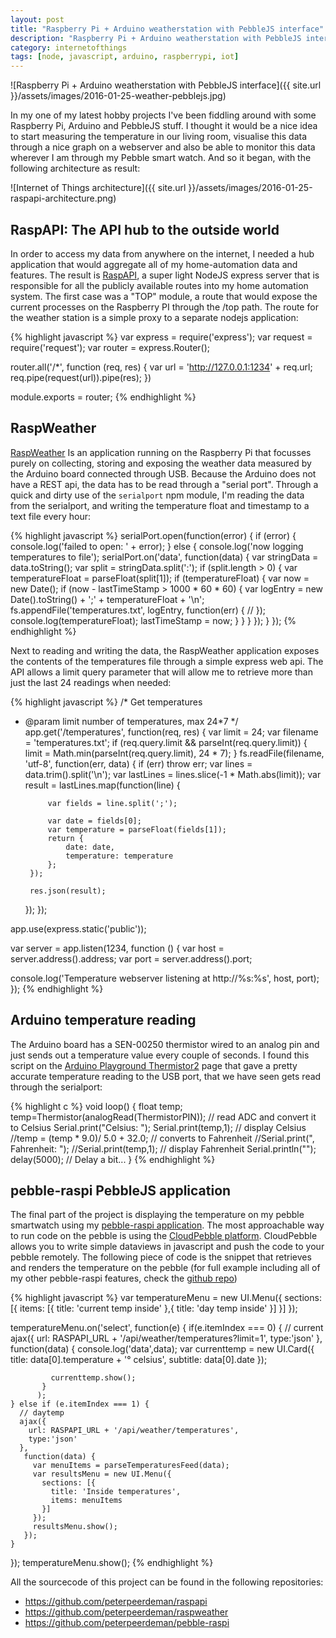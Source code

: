```yaml
---
layout: post
title: "Raspberry Pi + Arduino weatherstation with PebbleJS interface"
description: "Raspberry Pi + Arduino weatherstation with PebbleJS interface"
category: internetofthings
tags: [node, javascript, arduino, raspberrypi, iot]
---
```



![Raspberry Pi + Arduino weatherstation with PebbleJS interface]({{ site.url }}/assets/images/2016-01-25-weather-pebblejs.jpg)

In my one of my latest hobby projects I've been fiddling around with some Raspberry Pi, Arduino and PebbleJS stuff. I thought it would be a nice idea to start measuring the temperature in our living room, visualise this data through a nice graph on a webserver and also be able to monitor this data wherever I am through my Pebble smart watch. And so it began, with the following architecture as result:

![Internet of Things architecture]({{ site.url }}/assets/images/2016-01-25-raspapi-architecture.png)

## RaspAPI: The API hub to the outside world
In order to access my data from anywhere on the internet, I needed a hub application that would aggregate all of my home-automation data and features. The result is [RaspAPI](https://github.com/peterpeerdeman/raspapi), a super light NodeJS express server that is responsible for all the publicly available routes into my home automation system. The first case was a "TOP" module, a route that would expose the current processes on the Raspberry PI through the /top path. The route for the weather station is a simple proxy to a separate nodejs application:

{% highlight javascript %}
var express = require('express');
var request = require('request');
var router = express.Router();

router.all('/*', function (req, res) {
    var url = 'http://127.0.0.1:1234' + req.url;
    req.pipe(request(url)).pipe(res);
})

module.exports = router;
{% endhighlight %}

## RaspWeather

[RaspWeather](https://github.com/peterpeerdeman/raspweather) Is an application running on the Raspberry Pi that focusses purely on collecting, storing and exposing the weather data measured by the Arduino board connected through USB. Because the Arduino does not have a REST api, the data has to be read through a "serial port". Through a quick and dirty use of the `serialport` npm module, I'm reading the data from the serialport, and writing the temperature float and timestamp to a text file every hour:

{% highlight javascript %}
serialPort.open(function(error) {
    if (error) {
        console.log('failed to open: ' + error);
    } else {
        console.log('now logging temperatures to file');
        serialPort.on('data', function(data) {
            var stringData = data.toString();
            var split = stringData.split(':');
            if (split.length > 0) {
                var temperatureFloat = parseFloat(split[1]);
                if (temperatureFloat) {
                    var now = new Date();
                    if (now - lastTimeStamp > 1000 * 60 * 60) {
                        var logEntry = new Date().toString() + ';' + temperatureFloat + '\n';
                        fs.appendFile('temperatures.txt', logEntry, function(err) {
                            //
                        });
                        console.log(temperatureFloat);
                        lastTimeStamp = now;
                    }
                }
            }
        });
    }
});
{% endhighlight %}

Next to reading and writing the data, the RaspWeather application exposes the contents of the temperatures file through a simple express web api. The API allows a limit query parameter that will allow me to retrieve more than just the last 24 readings when needed:

{% highlight javascript %}
/* Get temperatures
 * @param limit number of temperatures, max 24*7
 */
app.get('/temperatures', function(req, res) {
    var limit = 24;
    var filename = 'temperatures.txt';
    if (req.query.limit && parseInt(req.query.limit)) {
        limit = Math.min(parseInt(req.query.limit), 24 * 7);
    }
    fs.readFile(filename, 'utf-8', function(err, data) {
        if (err) throw err;
        var lines = data.trim().split('\n');
        var lastLines = lines.slice(-1 * Math.abs(limit));
        var result = lastLines.map(function(line) {

            var fields = line.split(';');

            var date = fields[0];
            var temperature = parseFloat(fields[1]);
            return {
                date: date,
                temperature: temperature
            };
        });

        res.json(result);
    });
});

app.use(express.static('public'));

var server = app.listen(1234, function () {
  var host = server.address().address;
  var port = server.address().port;

  console.log('Temperature webserver listening at http://%s:%s', host, port);
});
{% endhighlight %}

## Arduino temperature reading

The Arduino board has a SEN-00250 thermistor wired to an analog pin and just sends out a temperature value every couple of seconds. I found this script on the [Arduino Playground Thermistor2](http://playground.arduino.cc/ComponentLib/Thermistor2) page that gave a pretty accurate temperature reading to the USB port, that we have seen gets read through the serialport:

{% highlight c %}
void loop() {
  float temp;
  temp=Thermistor(analogRead(ThermistorPIN));       // read ADC and  convert it to Celsius
  Serial.print("Celsius: ");
  Serial.print(temp,1);                             // display Celsius
  //temp = (temp * 9.0)/ 5.0 + 32.0;                  // converts to  Fahrenheit
  //Serial.print(", Fahrenheit: ");
  //Serial.print(temp,1);                             // display  Fahrenheit
  Serial.println("");
  delay(5000);                                      // Delay a bit...
}
{% endhighlight %}

## pebble-raspi PebbleJS application

The final part of the project is displaying the temperature on my pebble smartwatch using my [pebble-raspi application](https://github.com/peterpeerdeman/pebble-raspi). The most approachable way to run code on the pebble is using the [CloudPebble platform](https://cloudpebble.net/). CloudPebble allows you to write simple dataviews in javascript and push the code to your pebble remotely. The following piece of code is the snippet that retrieves and renders the temperature on the pebble (for full example including all of my other pebble-raspi features, check the [github repo](https://github.com/peterpeerdeman/pebble-raspi))

{% highlight javascript %}
  var temperatureMenu = new UI.Menu({
    sections: [{
      items: [{
        title: 'current temp inside'
      },{
        title: 'day temp inside'
      }]
    }]
  });

  temperatureMenu.on('select', function(e) {
    if(e.itemIndex === 0) {
      // current
      ajax({
        url: RASPAPI_URL + '/api/weather/temperatures?limit=1',
        type:'json'
      },
           function(data) {
             console.log('data',data);
             var currenttemp = new UI.Card({
               title: data[0].temperature + '° celsius',
               subtitle: data[0].date
             });

             currenttemp.show();
           }
          );
    } else if (e.itemIndex === 1) {
      // daytemp
      ajax({
        url: RASPAPI_URL + '/api/weather/temperatures',
        type:'json'
      },
       function(data) {
         var menuItems = parseTemperaturesFeed(data);
         var resultsMenu = new UI.Menu({
           sections: [{
             title: 'Inside temperatures',
             items: menuItems
           }]
         });
         resultsMenu.show();
       });
    }
  });
  temperatureMenu.show();
{% endhighlight %}

All the sourcecode of this project can be found in the following repositories:

- <https://github.com/peterpeerdeman/raspapi>
- <https://github.com/peterpeerdeman/raspweather>
- <https://github.com/peterpeerdeman/pebble-raspi>

